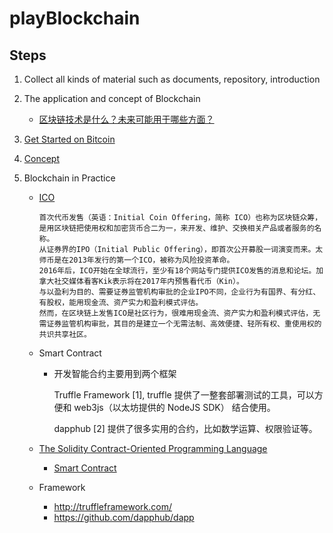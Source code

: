 # playBlockchain

## Steps
1. Collect all kinds of material such as documents, repository, introduction

2. The application and concept of Blockchain
   - [区块链技术是什么？未来可能用于哪些方面？](https://www.zhihu.com/question/27687960)
   
3. [Get Started on Bitcoin](./BITCOIN.md)
4. [Concept](./CONCERPT.md)
3. Blockchain in Practice
   - [ICO](https://zh.wikipedia.org/wiki/%E9%A6%96%E6%AC%A1%E4%BB%A3%E5%B8%81%E5%8F%91%E5%94%AE)
      
         首次代币发售（英语：Initial Coin Offering，简称 ICO）也称为区块链众筹，是用区块链把使用权和加密货币合二为一，来开发、维护、交换相关产品或者服务的名称。
         从证券界的IPO（Initial Public Offering），即首次公开募股一词演变而来。太师币是在2013年发行的第一个ICO，被称为风险投资革命。
         2016年后，ICO开始在全球流行，至少有18个网站专门提供ICO发售的消息和论坛。加拿大社交媒体看客Kik表示将在2017年内预售看代币（Kin）。
         与以盈利为目的、需要证券监管机构审批的企业IPO不同，企业行为有国界、有分红、有股权，能用现金流、资产实力和盈利模式评估。
         然而，在区块链上发售ICO是社区行为，很难用现金流、资产实力和盈利模式评估，无需证券监管机构审批，其目的是建立一个无需法制、高效便捷、轻所有权、重使用权的共识共享社区。
   
   
   - Smart Contract
      - 开发智能合约主要用到两个框架
      
         Truffle Framework [1], truffle 提供了一整套部署测试的工具，可以方便和 web3js（以太坊提供的 NodeJS SDK） 结合使用。
         
         dapphub [2] 提供了很多实用的合约，比如数学运算、权限验证等。
   - [The Solidity Contract-Oriented Programming Language](https://github.com/ethereum/solidity)
      - [Smart Contract](https://solidity.readthedocs.io/en/develop/introduction-to-smart-contracts.html)
   
   - Framework
      - http://truffleframework.com/
      - https://github.com/dapphub/dapp
